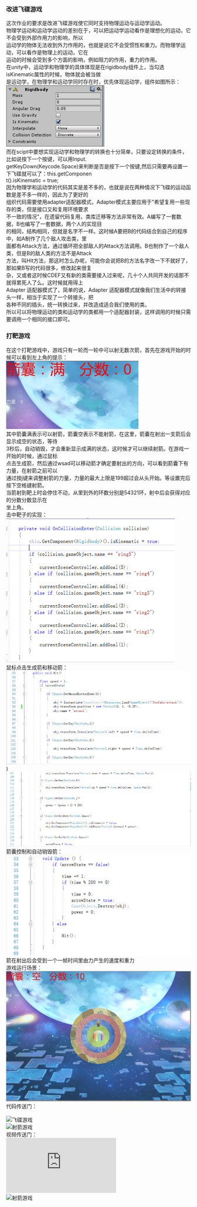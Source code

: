 ### 改进飞碟游戏 <br>
这次作业的要求是改进飞碟游戏使它同时支持物理运动与运动学运动。<br>
物理学运动和运动学运动的差别在于，可以把运动学运动看作是理想化的运动，它不会受到外部作用力的影响，所以<br>
运动学的物体无法收到外力作用的，也就是说它不会受惯性和重力。而物理学运动，可以看作是物理上的运动，它在<br>
运动的时候会受到多个方面的影响，例如阻力的作用，重力的作用。<br>
在unity中，运动学和物理学的具体体现是在rigidbody组件上，当勾选isKinematic属性的时候，物体就会被当做<br>
是运动学，在物理学和运动学同时存在时，优先体现运动学，组件如图所示：<br>
![](https://github.com/flashowner/fifth3DHomework/blob/master/%E6%88%AA%E5%9B%BE/%E6%8D%95%E8%8E%B7.PNG)<br>
而在scipt中要想实现运动学和物理学的转换也十分简单，只要设定转换的条件，比如说按下一个按键，可以用Input.<br>
getKeyDown(Keycode.Space)来判断是否是按下一个按键,然后只需要再设置一下飞碟就可以了：this.getComponen<br>
t<Rigidbody>().isKinematic = true;<br>
因为物理学和运动学的代码其实是差不多的，也就是说在两种情况下飞碟的运动函数是差不多一样的，因此为了更好的<br>
组织代码需要使用adapter适配器模式，Adapter模式主要应用于"希望复用一些现存的类，但是接口又和复用环境要求<br>
不一致的情况"，在遗留代码复用，类库迁移等方法非常有效。A编写了一套数据，B也编写了一套数据，两个人的实现目<br>
的相同，结构相同，但就是名字不一样。这时候A要把B的代码结合到自己的程序中，如A制作了几个敌人攻击类，里<br>
面都有Attack方法，通过循环把全部敌人的Attack方法调用。B也制作了一个敌人类，但是B的敌人类的方法不是Attack<br>
方法，叫Hit方法，那这时怎么办呢，可能你会说把B的方法名字改一下不就好了，那如果B写的代码很多，修改起来很复<br>
杂，又或者这时候CDEF又有新的类需要接入过来呢，几十个人共同开发的话那不就得累死人了么。这时候就用得上<br>
Adapter 适配器模式了，简单的说，Adapter 适配器模式就像我们生活中的转接头一样，相当于实现了一个转接头，把<br>
各种不同的插头，统一转换过来，并改造成适合我们使用的类。<br>
所以可以将物理运动的类和运动学的类都用一个适配器封装，这样调用的时候只需要调用一个相同的接口即可。<br>

### 打靶游戏<br>
在这个打靶游戏中，游戏只有一轮而一轮中可以射无数次箭，首先在游戏开始的时候可以看到左上角的提示：<br>
![](https://github.com/flashowner/fifth3DHomework/blob/master/%E6%88%AA%E5%9B%BE/%E6%8D%95%E8%8E%B71.PNG)<br>
其中箭囊满表示可以射箭，箭囊空表示不能射箭，在这里，箭囊在射出一支箭后会显示成空的状态，等待<br>
3秒后，自动销毁，才会重新显示成满的状态，这时候才可以继续射箭。在游戏一开始的时候，通过鼠标<br>
点击生成箭，然后通过wsad可以移动箭才确定要射出的方向，可以看到箭囊下有力量，在射箭之前可以<br>
通过按j键来调整射箭的力量，力量的最大上限是199超过会从头开始。等设置完后按下空格键射箭。<br>
当箭射到靶上时会停住不动，从里到外的环数分别是54321环，射中后会获得对应的分数分数显示在<br>
坐上角。<br>
击中靶子的实现：<br>
![](https://github.com/flashowner/fifth3DHomework/blob/master/%E6%88%AA%E5%9B%BE/%E6%8D%95%E8%8E%B72.PNG)<br>
鼠标点击生成箭和移动箭：<br>
![](https://github.com/flashowner/fifth3DHomework/blob/master/%E6%88%AA%E5%9B%BE/%E6%8D%95%E8%8E%B73.PNG)<br>)<br>
![](https://github.com/flashowner/fifth3DHomework/blob/master/%E6%88%AA%E5%9B%BE/%E6%8D%95%E8%8E%B74.PNG)<br>
箭囊控制和自动销毁箭：<br>
![](https://github.com/flashowner/fifth3DHomework/blob/master/%E6%88%AA%E5%9B%BE/%E6%8D%95%E8%8E%B75.PNG)<br>
箭在射出后会受到一个一帧时间里由力产生的速度和重力<br>
游戏运行场景：<br>
![](https://github.com/flashowner/fifth3DHomework/blob/master/%E6%88%AA%E5%9B%BE/%E6%8D%95%E8%8E%B76.PNG)<br>
代码传送门：<br>
<br>
![飞碟游戏](https://github.com/flashowner/fifth3DHomework/tree/master/UFO)<br>
![射箭游戏](https://github.com/flashowner/fifth3DHomework/tree/master/Arrow)<br>
视频传送门：<br>
![飞碟游戏](http://new-play.tudou.com/v/886445723.html?spm=a2hzp.8244740.0.0)<br>
![射箭游戏]()<br>
